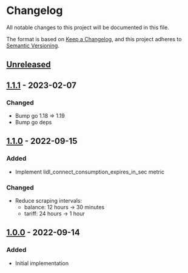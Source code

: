 # Changelog
All notable changes to this project will be documented in this file.

The format is based on [Keep a Changelog](https://keepachangelog.com/en/1.0.0/),
and this project adheres to [Semantic Versioning](https://semver.org/spec/v2.0.0.html).

## [Unreleased]

## [1.1.1] - 2023-02-07
### Changed
- Bump go 1.18 => 1.19
- Bump go deps

## [1.1.0] - 2022-09-15
### Added
- Implement lidl_connect_consumption_expires_in_sec metric
### Changed
- Reduce scraping intervals:
    * balance: 12 hours -> 30 minutes
    * tariff: 24 hours -> 1 hour

## [1.0.0] - 2022-09-14
### Added
- Initial implementation

[Unreleased]: https://github.com/avakarev/lidl-connect-exporter/compare/v1.1.1...HEAD
[1.1.1]: https://github.com/avakarev/lidl-connect-exporter/compare/1.1.0...1.1.1
[1.1.0]: https://github.com/avakarev/lidl-connect-exporter/compare/1.0.0...1.1.0
[1.0.0]: https://github.com/avakarev/lidl-connect-exporter/releases/tag/v1.0.0
